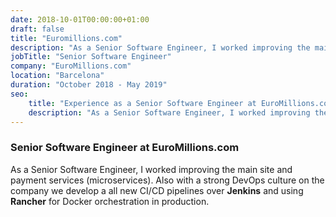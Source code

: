 ```yaml
---
date: 2018-10-01T00:00:00+01:00
draft: false
title: "Euromillions.com"
description: "As a Senior Software Engineer, I worked improving the main site and payment services (microservices)."
jobTitle: "Senior Software Engineer"
company: "EuroMillions.com"
location: "Barcelona"
duration: "October 2018 - May 2019"
seo:
    title: "Experience as a Senior Software Engineer at EuroMillions.com"
    description: "As a Senior Software Engineer, I worked improving the main site and payment services (microservices)."
---
```

### Senior Software Engineer at EuroMillions.com

As a Senior Software Engineer, I worked improving the main site and payment services (microservices). Also with a strong DevOps culture on the company we develop a all new CI/CD pipelines over **Jenkins** and using **Rancher** for Docker orchestration in production.
